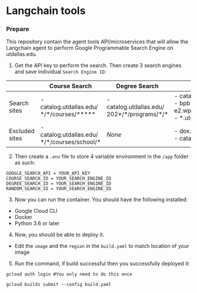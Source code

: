 # Langchain tools

### Prepare
This repository contain the agent tools API/microservices that will allow the Langchain agent to 
perform Google Programmable Search Engine on utdallas.edu.

1. Get the API key to perform the search. Then create 3 search engines and save individual `Search Engine ID`:

|                | Course Search <img width=200/>| Degree Search <img width=200/>| Random Search <img width=200/>|
|----------------|--------------------------|-------------------------------|-------------------------------|
| Search sites   | - catalog.utdallas.edu/<br/>\*/\*/courses/***** | - catalog.utdallas.edu/<br/>202*/\*/programs/\*/*  | - catalog.utdallas.edu/\*/\*/home/* <br/> - bpb-us-e2.wpmucdn.com/sites.utdallas.edu/* <br/> - \*.utdallas.edu/* |
| Excluded sites | - catalog.utdallas.edu/<br/>\*/\*/courses/school/*  | *None* | - dox.utdallas.edu/syl*<br/>- catalog.utdallas.edu/* |

2. Then create a `.env` file to store 4 variable environment in the `/app` folder as such:
```aidl
GOOGLE_SEARCH_API = YOUR_API_KEY
COURSE_SEARCH_ID = YOUR_SEARCH_ENGINE_ID
DEGREE_SEARCH_ID = YOUR_SEARCH_ENGINE_ID
RANDOM_SEARCH_ID = YOUR_SEARCH_ENGINE_ID
```

3. Now you can run the container. You should have the following installed:
- Google Cloud CLI
- Docker
- Python 3.6 or later

4. Now, you should be able to deploy it.
- Edit the `image` and the `region` in the `build.yaml` to match location of your image

5. Run the command, if build successful then you successfully deployed it:
```aidl
gcloud auth login #You only need to do this once

gcloud builds submit --config build.yaml
```
